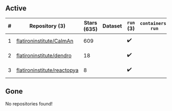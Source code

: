 ## Active
| # | Repository (3) | Stars (635) | Dataset | `run` (3) | `containers-run` | Last Modified |
| --- | --- | --- | --- | --- | --- | --- |
| 1 | [flatironinstitute/CaImAn](https://github.com/flatironinstitute/CaImAn) | 609 |  | :heavy_check_mark: |  | 2024-06-18 06:34:43+00:00 |
| 2 | [flatironinstitute/dendro](https://github.com/flatironinstitute/dendro) | 18 |  | :heavy_check_mark: |  | 2024-05-20 12:26:05+00:00 |
| 3 | [flatironinstitute/reactopya](https://github.com/flatironinstitute/reactopya) | 8 |  | :heavy_check_mark: |  | 2020-07-07 08:34:24+00:00 |

## Gone
No repositories found!
